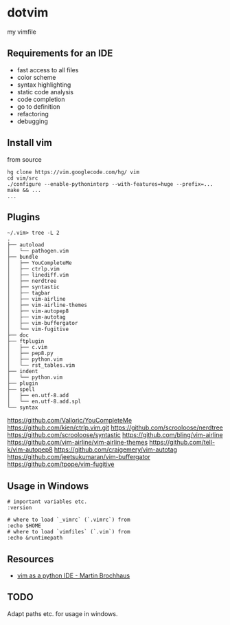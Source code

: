 dotvim
======

my vimfile

Requirements for an IDE
-----------------------

* fast access to all files
* color scheme
* syntax highlighting
* static code analysis
* code completion
* go to definition
* refactoring
* debugging

Install vim
-----------

from source
```
hg clone https://vim.googlecode.com/hg/ vim
cd vim/src
./configure --enable-pythoninterp --with-features=huge --prefix=...
make && ...
...
```

Plugins
-------

```
~/.vim> tree -L 2
.
├── autoload
│   └── pathogen.vim
├── bundle
│   ├── YouCompleteMe
│   ├── ctrlp.vim
│   ├── linediff.vim
│   ├── nerdtree
│   ├── syntastic
│   ├── tagbar
│   ├── vim-airline
│   ├── vim-airline-themes
│   ├── vim-autopep8
│   ├── vim-autotag
│   ├── vim-buffergator
│   └── vim-fugitive
├── doc
├── ftplugin
│   ├── c.vim
│   ├── pep8.py
│   ├── python.vim
│   └── rst_tables.vim
├── indent
│   └── python.vim
├── plugin
├── spell
│   ├── en.utf-8.add
│   └── en.utf-8.add.spl
└── syntax
```

https://github.com/Valloric/YouCompleteMe
https://github.com/kien/ctrlp.vim.git
https://github.com/scrooloose/nerdtree
https://github.com/scrooloose/syntastic
https://github.com/bling/vim-airline
https://github.com/vim-airline/vim-airline-themes
https://github.com/tell-k/vim-autopep8
https://github.com/craigemery/vim-autotag
https://github.com/jeetsukumaran/vim-buffergator
https://github.com/tpope/vim-fugitive

Usage in Windows
----------------

    # important variables etc.
    :version

    # where to load `_vimrc` (`.vimrc`) from
    :echo $HOME
    # where to load `vimfiles` (`.vim`) from
    :echo &runtimepath


Resources
---------

* [vim as a python IDE - Martin Brochhaus](https://www.youtube.com/watch?v=YhqsjUUHj6g)


TODO
----

Adapt paths etc. for usage in windows.
